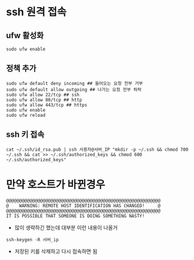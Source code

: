 # ssh 원격 접속

## ufw 활성화

```text
sudo ufw enable
```


## 정책 추가

```text
sudo ufw default deny incoming ## 들어오는 요청 전부 거부
sudo ufw default allow outgoing ## 나가는 요청 전부 허락
sudo ufw allow 22/tcp ## ssh
sudo ufw allow 80/tcp ## http
sudo ufw allow 443/tcp ## https
sudo ufw enable
sudo ufw reload

```


## ssh 키 접속

```text
cat ~/.ssh/id_rsa.pub | ssh 사용자@서버_IP "mkdir -p ~/.ssh && chmod 700 ~/.ssh && cat >> ~/.ssh/authorized_keys && chmod 600 ~/.ssh/authorized_keys"
```


# 만약 호스트가 바뀐경우
```text
@@@@@@@@@@@@@@@@@@@@@@@@@@@@@@@@@@@@@@@@@@@@@@@@@@@@@@@@@@@
@    WARNING: REMOTE HOST IDENTIFICATION HAS CHANGED!     @
@@@@@@@@@@@@@@@@@@@@@@@@@@@@@@@@@@@@@@@@@@@@@@@@@@@@@@@@@@@
IT IS POSSIBLE THAT SOMEONE IS DOING SOMETHING NASTY!
```
- 많이 생략하긴 했는데 대부분 이런 내용이 나올거

```text
ssh-keygen -R 서버_ip
```
- 저장된 키를 삭제하고 다시 접속하면 됨